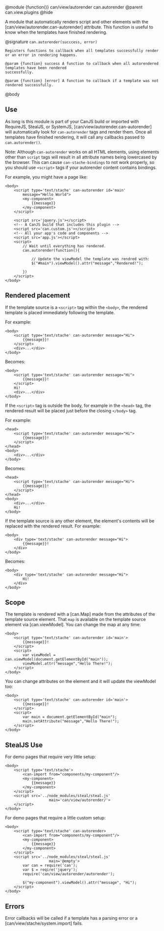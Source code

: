 @module {function()} can/view/autorender can.autorender
@parent can.view.plugins
@hide

A module that automatically renders script and other elements with
the [can/view/autorender.can-autorender] attribute. This function is useful to know when
the templates have finished rendering.

@signature `can.autorender(succcess, error)`

	Registers functions to callback when all templates successfully render or an error in rendering happens.

	@param {function} success A function to callback when all autorendered templates have been rendered
	successfully.

	@param {function} [error] A function to callback if a template was not rendered successfully.

@body

## Use

As long is this module is part of your CanJS build or imported with RequireJS, StealJS, or SystemJS,
[can/view/autorender.can-autorender] will automatically look for `can-autorender` tags and render them.  Once
all templates have finished rendering, it will call any callbacks passed to `can.autorender()`.

Note: Although `can-autorender` works on all HTML elements, using elements other than `script` tags will result in all attribute names being lowercased by the browser. This can cause `can-stache-bindings` to not work properly, so you should use `<script>` tags if your autorender content contains bindings.

For example, you might have a page like:

```
<body>
	<script type='text/stache' can-autorender id='main'
		message="Hello World">
		<my-component>
			{{message}}
		</my-component>
	</script>

	<script src='jquery.js'></script>
	<!-- A CanJS build that includes this plugin -->
	<script src='can.custom.js'></script>
	<!-- All your app's code and components -->
	<script src='app.js'></script>
	<script>
		// Wait until everything has rendered.
		can.autorender(function(){

			// Update the viewModel the template was rendred with:
			$("#main").viewModel().attr("message","Rendered!");

		})
	</script>
</body>
```

## Rendered placement

If the template source is a `<script>` tag within the `<body>`, the rendered template is placed
immediately following the template.

For example:

```
<body>
	<script type='text/stache' can-autorender message="Hi">
		{{message}}!
	</script>
	<div>...</div>
</body>
```

Becomes:

```
<body>
	<script type='text/stache' can-autorender message="Hi">
		{{message}}!
	</script>
	Hi!
	<div>...</div>
</body>
```

If the `<script>` tag is outside the body, for example in the `<head>`
tag, the rendered result will be placed just before the closing `</body>` tag.

For example:

```
<head>
	<script type='text/stache' can-autorender message="Hi">
		{{message}}!
	</script>
</head>
<body>
	<div>...</div>
</body>
```

Becomes:

```
<head>
	<script type='text/stache' can-autorender message="Hi">
		{{message}}!
	</script>
</head>
<body>
	<div>...</div>
	Hi!
</body>
```

If the template source is any other element, the element's contents will be replaced with the rendered result.  For example:

```
<body>
	<div type='text/stache' can-autorender message="Hi">
		{{message}}!
	</div>
</body>
```

Becomes:

```
<body>
	<div type='text/stache' can-autorender message="Hi">
		Hi!
	</div>
</body>
```

## Scope

The template is rendered with a [can.Map] made from the attributes of the
template source element.  That `map` is available on the
template source element via [can.viewModel].  You can
change the map at any time:

```
<body>
	<script type='text/stache' can-autorender id='main'>
		{{message}}!
	</script>
	<script>
		var viewModel = can.viewModel(document.getElementById("main"));
		viewModel.attr("message","Hello There!");
	</script>
</body>
```

You can change attributes on the element and it will update the
viewModel too:

```
<body>
	<script type='text/stache' can-autorender id='main'>
		{{message}}!
	</script>
	<script>
		var main = document.getElementById("main");
		main.setAttribute("message","Hello There!");
	</script>
</body>
```



## StealJS Use

For demo pages that require very little setup:

```
<body>
	<script type='text/stache'>
		<can-import from="components/my-component"/>
		<my-component>
			{{message}}
		</my-component>
	</script>
	<script src='../node_modules/steal/steal.js'
					main='can/view/autorender/'>
	</script>
</body>
```

For demo pages that require a little custom setup:

```
<body>
	<script type='text/stache' can-autorender>
		<can-import from="components/my-component"/>
		<my-component>
			{{message}}
		</my-component>
	</script>
	<script src='../node_modules/steal/steal.js'
					main='@empty'>
		var can = require('can');
		var $ = reqire('jquery');
		require('can/view/autorender/autorender');

		$("my-component").viewModel().attr("message", "Hi");
	</script>
</body>
```





## Errors

Error callbacks will be called if a template has a parsing error or
a [can/view/stache/system.import] fails.
